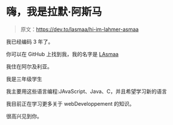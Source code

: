 # 嗨，我是拉默·阿斯马

> 原文：<https://dev.to/lasmaa/hi-im-lahmer-asmaa>

我已经编码 3 年了。

你可以在 GitHub 上找到我，我的名字是 [LAsmaa](https://github.com/LAsmaa)

我住在阿尔及利亚。

我是三年级学生

我主要用这些语言编程:JAvaScript、Java、C，并且希望学习新的语言

我目前正在学习更多关于 webDeveloppement 的知识。

很高兴见到你。